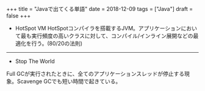 +++
title = "Javaで出てくる単語"
date = 2018-12-09
tags = ["Java"]
draft = false
+++


+ HotSpot VM
HotSpotコンパイラを搭載するJVM。アプリケーションにおいて最も実行頻度の高いクラスに対して、コンパイル/インライン展開などの最適化を行う。(80/20の法則)

---

+ Stop The World

Full GCが実行されたときに、全てのアプリケーションスレッドが停止する現象。Scavenge GCでも短い時間で起きている。
